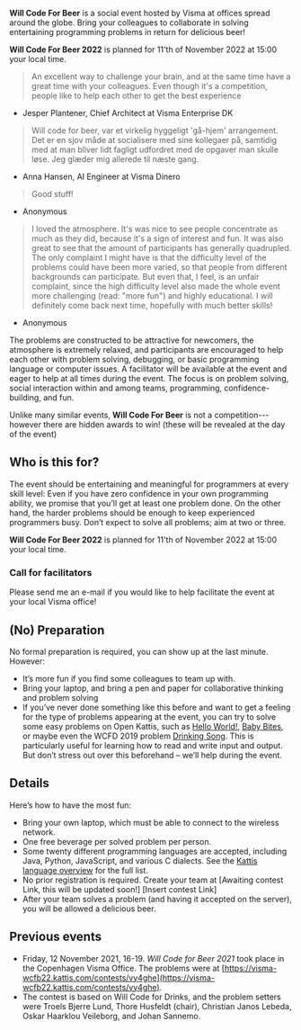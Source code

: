 **Will Code For Beer** is a social event hosted by Visma at offices spread around the globe.
Bring your colleagues to collaborate in solving entertaining programming problems in return for delicious beer! 

**Will Code For Beer 2022** is planned for 11'th of November 2022 at 15:00 your local time.

> An excellent way to challenge your brain, and at the same time have a great time with your colleagues. Even though it's a competition, people like to help each other to get the best experience

- Jesper Plantener, Chief Architect at Visma Enterprise DK

> Will code for beer, var et virkelig hyggeligt 'gå-hjem' arrangement. Det er en sjov måde at socialisere med sine kollegaer på, samtidig med at man bliver lidt fagligt udfordret med de opgaver man skulle løse. Jeg glæder mig allerede til næste gang.

- Anna Hansen, AI Engineer at Visma Dinero

> Good stuff!

- Anonymous

> I loved the atmosphere. It's was nice to see people concentrate as much as they did, because it's a sign of interest and fun. It was also great to see that the amount of participants has generally quadrupled. The only complaint I might have is that the difficulty level of the problems could have been more varied, so that people from different backgrounds can participate. But even that, I feel, is an unfair complaint, since the high difficulty level also made the whole event more challenging (read: "more fun") and highly educational. I will definitely come back next time, hopefully with much better skills!

- Anonymous

The problems are constructed to be attractive for newcomers, the atmosphere is extremely relaxed, and participants are encouraged to help each other with problem solving, debugging, or basic programming language or computer issues.
A facilitator will be available at the event and eager to help at all times during the event.
The focus is on problem solving, social interaction within and among teams, programming, confidence-building, and fun.

Unlike many similar events, **Will Code For Beer** is not a competition--- however there are hidden awards to win! (these will be revealed at the day of the event)

Who is this for?
----------------

The event should be entertaining and meaningful for programmers at every skill level: 
Even if you have zero confidence in your own programming ability, we promise that you’ll get at least one problem done.
On the other hand, the harder problems should be enough to keep experienced programmers busy.
Don’t expect to solve all problems; aim at two or three.

**Will Code For Beer 2022** is planned for 11'th of November 2022 at 15:00 your local time.

### Call for facilitators

Please send me an e-mail if you would like to help facilitate the event at your local Visma office!

(No) Preparation
----------------

No formal preparation is required, you can show up at the last minute.
However:

* It’s more fun if you find some colleagues to team up with.
* Bring your laptop, and bring a pen and paper for collaborative thinking and problem solving
* If you’ve never done something like this before and want to get a feeling for the type of problems appearing at the event, you can try to solve some easy problems on Open Kattis, such as [Hello World!](https://open.kattis.com/problems/hello), [Baby Bites](https://open.kattis.com/problems/babybites), or maybe even the WCFD 2019 problem [Drinking Song](https://open.kattis.com/problems/drinkingsong).
This is particularly useful for learning how to read and write input and output. But don’t stress out over this beforehand – we’ll help during the event.

Details
-------

Here’s how to have the most fun:

* Bring your own laptop, which must be able to connect to the wireless network.
* One free beverage per solved problem per person.
* Some twenty different programming languages are accepted, including Java, Python, JavaScript, and various C dialects. 
  See the [Kattis language overview](https://open.kattis.com/help) for the full list.
* No prior registration is required. Create your team at [Awaiting contest Link, this will be updated soon!] [Insert contest Link]
* After your team solves a problem (and having it accepted on the server), you will be allowed a delicious beer.

Previous events
---------------

* Friday, 12 November 2021, 16-19. _Will Code for Beer 2021_ took place in the Copenhagen Visma Office. The problems were at [https://visma-wcfb22.kattis.com/contests/vy4ghe](https://visma-wcfb22.kattis.com/contests/vy4ghe).
* The contest is based on Will Code for Drinks, and the problem setters were Troels Bjerre Lund, Thore Husfeldt (chair), Christian Janos Lebeda, Oskar Haarklou Veileborg, and Johan Sannemo.



